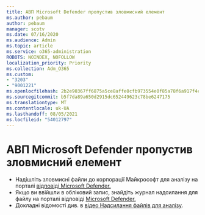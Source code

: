 ```yaml
---
title: АВП Microsoft Defender пропустив зловмисний елемент
ms.author: pebaum
author: pebaum
manager: scotv
ms.date: 07/16/2020
ms.audience: Admin
ms.topic: article
ms.service: o365-administration
ROBOTS: NOINDEX, NOFOLLOW
localization_priority: Priority
ms.collection: Adm_O365
ms.custom:
- "3203"
- "9001221"
ms.openlocfilehash: 2b2e90367ff6875a5ce8affe0cfb973554e0f85a78f6a917f4c520640018ac93
ms.sourcegitcommit: b5f7da89a650d2915dc652449623c78be6247175
ms.translationtype: MT
ms.contentlocale: uk-UA
ms.lasthandoff: 08/05/2021
ms.locfileid: "54012797"
---
```

# <a name="microsoft-defender-atp-missed-a-malicious-item"></a>АВП Microsoft Defender пропустив зловмисний елемент

- Надішліть зловмисні файли до корпорації Майкрософт для аналізу на порталі [відповіді Microsoft Defender.](https://www.microsoft.com/wdsi/filesubmission/) 
- Якщо ви ввійшли в обліковий запис, знайдіть журнал надсилання для файлу на порталі відповіді [Microsoft Defender.](https://www.microsoft.com/wdsi/submissionhistory)
- Докладні відомості див. в [відео Надсилання файлів для аналізу](/windows/security/threat-protection/intelligence/submission-guide).